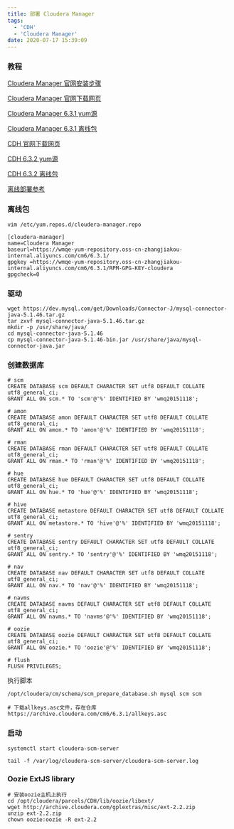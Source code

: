 ```yaml
---
title: 部署 Cloudera Manager
tags:
  - 'CDH'
  - 'Cloudera Manager'
date: 2020-07-17 15:39:09
---
```


### 教程

[Cloudera Manager 官网安装步骤](https://docs.cloudera.com/documentation/enterprise/6/6.3/topics/configure_cm_repo.html)

[Cloudera Manager 官网下载网页](https://docs.cloudera.com/documentation/enterprise/6/release-notes/topics/rg_cm_6_version_download.html#concept_dcs_x11_3jb)

[Cloudera Manager 6.3.1 yum源](https://archive.cloudera.com/cm6/6.3.1/redhat7/yum/)

[Cloudera Manager 6.3.1 离线包](https://archive.cloudera.com/cm6/6.3.1/repo-as-tarball/)

[CDH 官网下载网页](https://docs.cloudera.com/documentation/enterprise/6/release-notes/topics/rg_cdh_63_download.html#cdh_632-download)

[CDH 6.3.2 yum源](https://archive.cloudera.com/cdh6/6.3.2/redhat7/yum/)

[CDH 6.3.2 离线包](https://archive.cloudera.com/cdh6/6.3.2/parcels/)

[离线部署参考](https://blog.csdn.net/cloudmq/article/details/100876717)



### 离线包

```
vim /etc/yum.repos.d/cloudera-manager.repo 

[cloudera-manager]
name=Cloudera Manager
baseurl=https://wmqe-yum-repository.oss-cn-zhangjiakou-internal.aliyuncs.com/cm6/6.3.1/
gpgkey =https://wmqe-yum-repository.oss-cn-zhangjiakou-internal.aliyuncs.com/cm6/6.3.1/RPM-GPG-KEY-cloudera
gpgcheck=0
```



### 驱动

```shell
wget https://dev.mysql.com/get/Downloads/Connector-J/mysql-connector-java-5.1.46.tar.gz
tar zxvf mysql-connector-java-5.1.46.tar.gz
mkdir -p /usr/share/java/
cd mysql-connector-java-5.1.46
cp mysql-connector-java-5.1.46-bin.jar /usr/share/java/mysql-connector-java.jar
```



### 创建数据库

```mysql
# scm
CREATE DATABASE scm DEFAULT CHARACTER SET utf8 DEFAULT COLLATE utf8_general_ci;
GRANT ALL ON scm.* TO 'scm'@'%' IDENTIFIED BY 'wmq20151118';

# amon
CREATE DATABASE amon DEFAULT CHARACTER SET utf8 DEFAULT COLLATE utf8_general_ci;
GRANT ALL ON amon.* TO 'amon'@'%' IDENTIFIED BY 'wmq20151118';

# rman
CREATE DATABASE rman DEFAULT CHARACTER SET utf8 DEFAULT COLLATE utf8_general_ci;
GRANT ALL ON rman.* TO 'rman'@'%' IDENTIFIED BY 'wmq20151118';

# hue
CREATE DATABASE hue DEFAULT CHARACTER SET utf8 DEFAULT COLLATE utf8_general_ci; 
GRANT ALL ON hue.* TO 'hue'@'%' IDENTIFIED BY 'wmq20151118';

# hive
CREATE DATABASE metastore DEFAULT CHARACTER SET utf8 DEFAULT COLLATE utf8_general_ci;
GRANT ALL ON metastore.* TO 'hive'@'%' IDENTIFIED BY 'wmq20151118';

# sentry
CREATE DATABASE sentry DEFAULT CHARACTER SET utf8 DEFAULT COLLATE utf8_general_ci;   
GRANT ALL ON sentry.* TO 'sentry'@'%' IDENTIFIED BY 'wmq20151118';

# nav
CREATE DATABASE nav DEFAULT CHARACTER SET utf8 DEFAULT COLLATE utf8_general_ci;      
GRANT ALL ON nav.* TO 'nav'@'%' IDENTIFIED BY 'wmq20151118';

# navms
CREATE DATABASE navms DEFAULT CHARACTER SET utf8 DEFAULT COLLATE utf8_general_ci;
GRANT ALL ON navms.* TO 'navms'@'%' IDENTIFIED BY 'wmq20151118';

# oozie
CREATE DATABASE oozie DEFAULT CHARACTER SET utf8 DEFAULT COLLATE utf8_general_ci;
GRANT ALL ON oozie.* TO 'oozie'@'%' IDENTIFIED BY 'wmq20151118';

# flush
FLUSH PRIVILEGES;
```

执行脚本

```shell
/opt/cloudera/cm/schema/scm_prepare_database.sh mysql scm scm
```



```shell
# 下载allkeys.asc文件，存在仓库
https://archive.cloudera.com/cm6/6.3.1/allkeys.asc
```



### 启动

```shell
systemctl start cloudera-scm-server
```



```shell
tail -f /var/log/cloudera-scm-server/cloudera-scm-server.log
```



### Oozie ExtJS library

```shell
# 安装oozie主机上执行
cd /opt/cloudera/parcels/CDH/lib/oozie/libext/
wget http://archive.cloudera.com/gplextras/misc/ext-2.2.zip
unzip ext-2.2.zip
chown oozie:oozie -R ext-2.2
```


